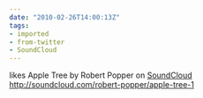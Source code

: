 ```yaml
---
date: "2010-02-26T14:00:13Z"
tags:
- imported
- from-twitter
- SoundCloud
---
```

likes Apple Tree by Robert Popper on [SoundCloud](/tags/SoundCloud) http://soundcloud.com/robert-popper/apple-tree-1
